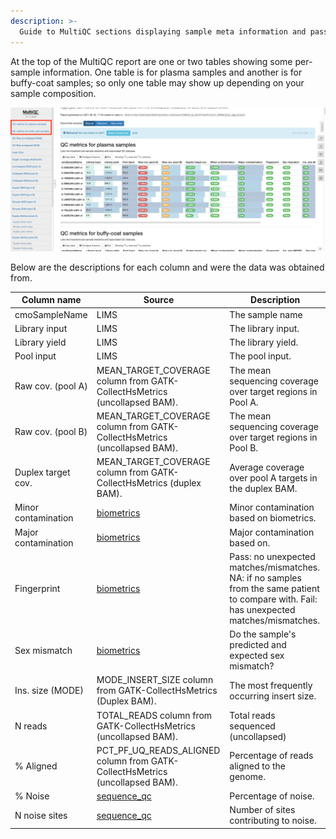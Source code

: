 ```yaml
---
description: >-
  Guide to MultiQC sections displaying sample meta information and pass/fail/warn metrics.
---
```


At the top of the MultiQC report are one or two tables showing some per-sample information. One table is for plasma samples and another is for buffy-coat samples; so only one table may show up depending on your sample composition.

![Example MultiQC report showing sample meta information.](../.gitbook/assets/meta.png)


Below are the descriptions for each column and were the data was obtained from.

| Column name | Source | Description |
|-|-|-|
| cmoSampleName | LIMS | The sample name |
| Library input | LIMS | The library input. |
| Library yield | LIMS | The library yield. |
| Pool input | LIMS | The pool input. |
| Raw cov. (pool A) | MEAN_TARGET_COVERAGE column from GATK-CollectHsMetrics (uncollapsed BAM). | The mean sequencing coverage over target regions in Pool A. |
| Raw cov. (pool B) | MEAN_TARGET_COVERAGE column from GATK-CollectHsMetrics (uncollapsed BAM). | The mean sequencing coverage over target regions in Pool B. |
| Duplex target cov. | MEAN_TARGET_COVERAGE column from GATK-CollectHsMetrics (duplex BAM). | Average coverage over pool A targets in the duplex BAM. |
| Minor contamination | [biometrics](https://github.com/msk-access/biometrics) | Minor contamination based on biometrics. |
| Major contamination | [biometrics](https://github.com/msk-access/biometrics) | Major contamination based on. |
| Fingerprint | [biometrics](https://github.com/msk-access/biometrics) | Pass: no unexpected matches/mismatches. NA: if no samples from the same patient to compare with. Fail: has unexpected matches/mismatches. |
| Sex mismatch | [biometrics](https://github.com/msk-access/biometrics) | Do the sample's predicted and expected sex mismatch? |
| Ins. size (MODE) | MODE_INSERT_SIZE column from GATK-CollectHsMetrics (Duplex BAM). | The most frequently occurring insert size. |
| N reads | TOTAL_READS column from GATK-CollectHsMetrics (uncollapsed BAM). | Total reads sequenced (uncollapsed) |
| % Aligned | PCT_PF_UQ_READS_ALIGNED column from GATK-CollectHsMetrics (uncollapsed BAM). | Percentage of reads aligned to the genome. |
| % Noise | [sequence_qc](https://github.com/msk-access/sequence_qc) | Percentage of noise. |
| N noise sites | [sequence_qc](https://github.com/msk-access/sequence_qc) | Number of sites contributing to noise. |
